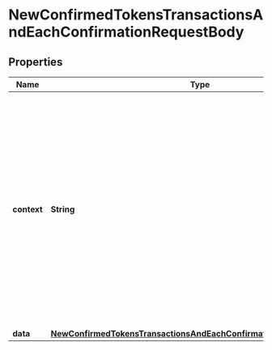 

# NewConfirmedTokensTransactionsAndEachConfirmationRequestBody


## Properties

Name | Type | Description | Notes
------------ | ------------- | ------------- | -------------
**context** | **String** | In batch situations the user can use the context to correlate responses with requests. This property is present regardless of whether the response was successful or returned as an error. &#x60;context&#x60; is specified by the user. |  [optional]
**data** | [**NewConfirmedTokensTransactionsAndEachConfirmationRequestBodyData**](NewConfirmedTokensTransactionsAndEachConfirmationRequestBodyData.md) |  | 



